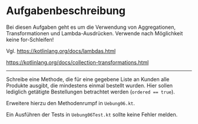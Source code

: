 # Aufgabenbeschreibung

Bei diesen Aufgaben geht es um die Verwendung von Aggregationen, Transformationen und Lambda-Ausdrücken.
Verwende nach Möglichkeit keine for-Schleifen!

Vgl.
https://kotlinlang.org/docs/lambdas.html

https://kotlinlang.org/docs/collection-transformations.html

---
Schreibe eine Methode, die für eine gegebene Liste an Kunden alle Produkte ausgibt, die mindestens einmal bestellt wurden.
Hier sollen lediglich getätigte Bestellungen betrachtet werden (`ordered == true`).

 Erweitere hierzu den Methodenrumpf in `Uebung06.kt`.

Ein Ausführen der Tests in `Uebung06Test.kt` sollte keine Fehler melden.